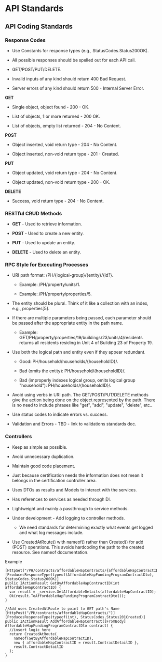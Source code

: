 API Standards
=============

API Coding Standards
--------------------

### Response Codes

*   Use Constants for response types (e.g., StatusCodes.Status200OK).
    
*   All possible responses should be spelled out for each API call.
    
*   GET/POST/PUT/DELETE.
    
*   Invalid inputs of any kind should return 400 Bad Request.
    
*   Server errors of any kind should return 500 - Internal Server Error.
    

**GET**

*   Single object, object found - 200 - OK.
    
*   List of objects, 1 or more returned - 200 OK.
    
*   List of objects, empty list returned - 204 - No Content.
    

**POST**

*   Object inserted, void return type - 204 - No Content.
    
*   Object inserted, non-void return type - 201 - Created.
    

**PUT**

*   Object updated, void return type - 204 - No Content.
    
*   Object updated, non-void return type - 200 - OK.
    

**DELETE**

*   Success, void return type - 204 - No Content.
    

### RESTful CRUD Methods

*   **GET** - Used to retrieve information.
    
*   **POST** - Used to create a new entity.
    
*   **PUT** - Used to update an entity.
    
*   **DELETE** - Used to delete an entity.
    

### RPC Style for Executing Processes

*   URI path format: /PH/{logical-group}/{entity}/{id?}.
    
    *   Example: /PH/property/units/1.
        
    *   Example: /PH/property/properties/5.
        
*   The entity should be plural. Think of it like a collection with an index, e.g., properties\[5\].
    
*   If there are multiple parameters being passed, each parameter should be passed after the appropriate entity in the path name.
    
    *   Example: GET/PH/property/properties/19/buildings/23/units/4/residents returns all residents residing in Unit 4 of Building 23 of Property 19.
        
*   Use both the logical path and entity even if they appear redundant.
    
    *   Good: PH/household/households/{householdID}/.
        
    *   Bad (omits the entity): PH/household/{householdID}/.
        
    *   Bad (improperly indexes logical group, omits logical group "household"): PH/households/{householdID}/.
        
*   Avoid using verbs in URI path. The GET/POST/PUT/DELETE methods give the action being done on the object represented by the path. There is no need to include phrases like "get", "add", "update", "delete", etc..
    
*   Use status codes to indicate errors vs. success.
    
*   Validation and Errors - TBD - link to validations standards doc.
    

### Controllers

*   Keep as simple as possible.
    
*   Avoid unnecessary duplication.
    
*   Maintain good code placement.
    
*   Just because certification needs the information does not mean it belongs in the certification controller area.
    
*   Uses DTOs as results and Models to interact with the services.
    
*   Has references to services as needed through DI.
    
*   Lightweight and mainly a passthrough to service methods.
    
*   Under development - Add logging to controller methods.
    
    *   We need standards for determining exactly what events get logged and what log messages include.
        
*   Use CreatedAtRoute() with nameof() rather than Created() for add (POST) operations. This avoids hardcoding the path to the created resource. See nameof documentation.

Example
```
[HttpGet("/PH/contracts/affordableHapContracts/{affordableHapContractID}")]
[ProducesResponseType(typeof(AffordableHapFundingProgramContractDto), StatusCodes.Status200OK)]
public IActionResult GetByAffordableHapContractID(int affordableHapContractID) {
  var result = _service.GetAffordableDetails(affordableHapContractID);
  Ok(result.ToAffordableHapFundingProgramContractDto());
}

//Add uses CreatedAtRoute to point to GET path's Name
[HttpPost("/PH/contracts/affordableHapContracts/")]
[ProducesResponseType(typeof(int), StatusCodes.Status201Created)]
public IActionResult AddAffordableHapContract([FromBody] AffordableHapFundingProgramContractDto contract) {
  //insert logic here
  return CreatedAtRoute(
    nameof(GetByAffordableHapContractID),
    new { affordableHapContractID = result.ContractDetailID },
    result.ContractDetailID
  );
}
```